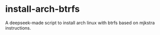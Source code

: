 # install-arch-btrfs
A deepseek-made script to install arch linux with btrfs based on mjkstra instructions.
